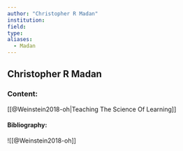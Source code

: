 ```yaml
---
author: "Christopher R Madan"
institution:
field:
type:
aliases:
  - Madan
---
```


## Christopher R Madan

### Content:
[[@Weinstein2018-oh|Teaching The Science Of Learning]]

#### Bibliography:

![[@Weinstein2018-oh]]
